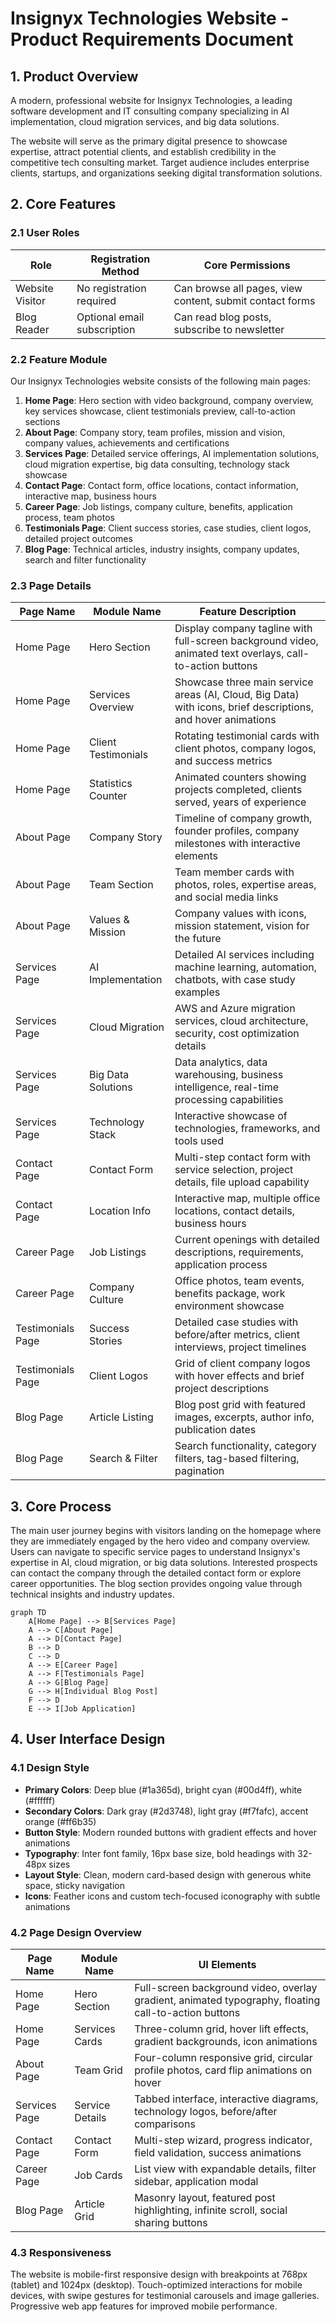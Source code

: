 # Insignyx Technologies Website - Product Requirements Document

## 1. Product Overview
A modern, professional website for Insignyx Technologies, a leading software development and IT consulting company specializing in AI implementation, cloud migration services, and big data solutions.

The website will serve as the primary digital presence to showcase expertise, attract potential clients, and establish credibility in the competitive tech consulting market. Target audience includes enterprise clients, startups, and organizations seeking digital transformation solutions.

## 2. Core Features

### 2.1 User Roles
| Role | Registration Method | Core Permissions |
|------|---------------------|------------------|
| Website Visitor | No registration required | Can browse all pages, view content, submit contact forms |
| Blog Reader | Optional email subscription | Can read blog posts, subscribe to newsletter |

### 2.2 Feature Module
Our Insignyx Technologies website consists of the following main pages:
1. **Home Page**: Hero section with video background, company overview, key services showcase, client testimonials preview, call-to-action sections
2. **About Page**: Company story, team profiles, mission and vision, company values, achievements and certifications
3. **Services Page**: Detailed service offerings, AI implementation solutions, cloud migration expertise, big data consulting, technology stack showcase
4. **Contact Page**: Contact form, office locations, contact information, interactive map, business hours
5. **Career Page**: Job listings, company culture, benefits, application process, team photos
6. **Testimonials Page**: Client success stories, case studies, client logos, detailed project outcomes
7. **Blog Page**: Technical articles, industry insights, company updates, search and filter functionality

### 2.3 Page Details
| Page Name | Module Name | Feature Description |
|-----------|-------------|--------------------|
| Home Page | Hero Section | Display company tagline with full-screen background video, animated text overlays, call-to-action buttons |
| Home Page | Services Overview | Showcase three main service areas (AI, Cloud, Big Data) with icons, brief descriptions, and hover animations |
| Home Page | Client Testimonials | Rotating testimonial cards with client photos, company logos, and success metrics |
| Home Page | Statistics Counter | Animated counters showing projects completed, clients served, years of experience |
| About Page | Company Story | Timeline of company growth, founder profiles, company milestones with interactive elements |
| About Page | Team Section | Team member cards with photos, roles, expertise areas, and social media links |
| About Page | Values & Mission | Company values with icons, mission statement, vision for the future |
| Services Page | AI Implementation | Detailed AI services including machine learning, automation, chatbots, with case study examples |
| Services Page | Cloud Migration | AWS and Azure migration services, cloud architecture, security, cost optimization details |
| Services Page | Big Data Solutions | Data analytics, data warehousing, business intelligence, real-time processing capabilities |
| Services Page | Technology Stack | Interactive showcase of technologies, frameworks, and tools used |
| Contact Page | Contact Form | Multi-step contact form with service selection, project details, file upload capability |
| Contact Page | Location Info | Interactive map, multiple office locations, contact details, business hours |
| Career Page | Job Listings | Current openings with detailed descriptions, requirements, application process |
| Career Page | Company Culture | Office photos, team events, benefits package, work environment showcase |
| Testimonials Page | Success Stories | Detailed case studies with before/after metrics, client interviews, project timelines |
| Testimonials Page | Client Logos | Grid of client company logos with hover effects and brief project descriptions |
| Blog Page | Article Listing | Blog post grid with featured images, excerpts, author info, publication dates |
| Blog Page | Search & Filter | Search functionality, category filters, tag-based filtering, pagination |

## 3. Core Process
The main user journey begins with visitors landing on the homepage where they are immediately engaged by the hero video and company overview. Users can navigate to specific service pages to understand Insignyx's expertise in AI, cloud migration, or big data solutions. Interested prospects can contact the company through the detailed contact form or explore career opportunities. The blog section provides ongoing value through technical insights and industry updates.

```mermaid
graph TD
    A[Home Page] --> B[Services Page]
    A --> C[About Page]
    A --> D[Contact Page]
    B --> D
    C --> D
    A --> E[Career Page]
    A --> F[Testimonials Page]
    A --> G[Blog Page]
    G --> H[Individual Blog Post]
    F --> D
    E --> I[Job Application]
```

## 4. User Interface Design
### 4.1 Design Style
- **Primary Colors**: Deep blue (#1a365d), bright cyan (#00d4ff), white (#ffffff)
- **Secondary Colors**: Dark gray (#2d3748), light gray (#f7fafc), accent orange (#ff6b35)
- **Button Style**: Modern rounded buttons with gradient effects and hover animations
- **Typography**: Inter font family, 16px base size, bold headings with 32-48px sizes
- **Layout Style**: Clean, modern card-based design with generous white space, sticky navigation
- **Icons**: Feather icons and custom tech-focused iconography with subtle animations

### 4.2 Page Design Overview
| Page Name | Module Name | UI Elements |
|-----------|-------------|-------------|
| Home Page | Hero Section | Full-screen background video, overlay gradient, animated typography, floating call-to-action buttons |
| Home Page | Services Cards | Three-column grid, hover lift effects, gradient backgrounds, icon animations |
| About Page | Team Grid | Four-column responsive grid, circular profile photos, card flip animations on hover |
| Services Page | Service Details | Tabbed interface, interactive diagrams, technology logos, before/after comparisons |
| Contact Page | Contact Form | Multi-step wizard, progress indicator, field validation, success animations |
| Career Page | Job Cards | List view with expandable details, filter sidebar, application modal |
| Blog Page | Article Grid | Masonry layout, featured post highlighting, infinite scroll, social sharing buttons |

### 4.3 Responsiveness
The website is mobile-first responsive design with breakpoints at 768px (tablet) and 1024px (desktop). Touch-optimized interactions for mobile devices, with swipe gestures for testimonial carousels and image galleries. Progressive web app features for improved mobile performance.